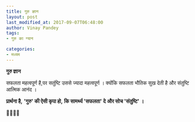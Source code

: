 ```yaml
---
title: गुरु ज्ञान
layout: post
last_modified_at: 2017-09-07T06:48:00
author: Vinay Pandey
tags:
- गुरु का ग्यान

categories:
- मध्यम
---
```

**गुरु ज्ञान**

सफलता महत्वपूर्ण है,पर सतुंष्टि उससे ज्यादा महत्वपूर्ण । 
क्योंकि सफलता भौतिक सुख देती है और संतुष्टि आत्मिक आनंद ।

**प्रार्थना है,**
**'गुरु' की ऐसी कृपा हो,**
**कि सामर्थ्य 'सफलता' दे**
**और सोच 'संतुष्टि' ।** 

🙏🌷🌷🙏


